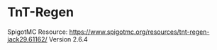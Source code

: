 # TnT-Regen
SpigotMC Resource: https://www.spigotmc.org/resources/tnt-regen-jack29.61162/
Version 2.6.4
